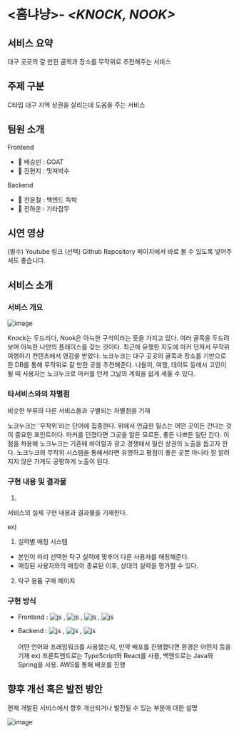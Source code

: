 # <흠냐냥>- _**<KNOCK, NOOK>**_

## 서비스 요약
대구 곳곳의 갈 만한 골목과 장소를 무작위로 추천해주는 서비스

## 주제 구분
C타입 대구 지역 상권을 살리는데 도움을 주는 서비스 

## 팀원 소개

Frontend
- 🍐 배승빈 : GOAT
- 🧯 진현지 : 멋져박수

Backend
- 🚃 전윤철 : 백엔드 독박
- 🔮 전하운 : 기타잡무

## 시연 영상
(필수) Youtube 링크
(선택) Github Repository 페이지에서 바로 볼 수 있도록 넣어주셔도 좋습니다.

## 서비스 소개
### 서비스 개요
![image](https://github.com/user-attachments/assets/e51bb9fc-47e2-4b6c-97e6-ac12fed00529)

 Knock는 두드리다, Nook은 아늑한 구석이라는 뜻을 가지고 있다.
여러 골목을 두드려보며 아늑한 나만의 플레이스를 갖는 것이다.
최근에 유행한 지도에 마커 던져서 무작위 여행하기 컨텐츠에서 영감을 받았다.
노크누크는 대구 곳곳의 골목과 장소를 기반으로 한 DB를 통해 무작위로 갈 만한 곳을 추천해준다.
나들이, 여행, 데이트 등에서 고민이 될 때 사용자는 노크누크로 마커를 던져 그날의 계획을 쉽게 세울 수 있다.

### 타서비스와의 차별점
비슷한 부류의 다른 서비스들과 구별되는 차별점을 기재

노크누크는 '무작위'라는 단어에 집중한다.
위에서 언급한 릴스는 어떤 곳이든 간다는 것이 중요한 포인트이다.
마커를 던졌다면 그곳을 알든 모르든, 좋든 나쁘든 일단 간다.
이 점을 차용해 노크누크는 기존에 바이럴과 광고 경쟁에서 밀린 상권의 노출을 돕고자 한다.
노크누크의 무작위 시스템을 통해서라면
유명하고 평점이 좋은 곳뿐 아니라 잘 알려지지 않은 가게도 공평하게 노출이 된다.

### 구현 내용 및 결과물
1. 

서비스의 실제 구현 내용과 결과물을 기재한다.

ex)
1. 실력별 매칭 시스템
  - 본인이 미리 선택한 탁구 실력에 맞추어 다른 사용자를 매칭해준다.
  - 매칭된 사용자와의 매칭이 종료된 이후, 상대의 실력을 평가할 수 있다.
2. 탁구 용품 구매 페이지

### 구현 방식
- Frontend : 
![js](https://img.shields.io/badge/HTML-239120?style=for-the-badge&logo=html5&logoColor=white) ,
![js](https://img.shields.io/badge/CSS-239120?&style=for-the-badge&logo=css3&logoColor=white) ,
![js](https://img.shields.io/badge/Sass-CC6699?style=for-the-badge&logo=sass&logoColor=white) ,
![js](https://img.shields.io/badge/React-20232A?style=for-the-badge&logo=react&logoColor=61DAFB)

- Backend : 
![js](https://img.shields.io/badge/Java-ED8B00?style=for-the-badge&logo=openjdk&logoColor=white) , 
![js](https://img.shields.io/badge/Spring-6DB33F?style=for-the-badge&logo=spring&logoColor=white) ,
![js](https://img.shields.io/badge/MariaDB-003545?style=for-the-badge&logo=mariadb&logoColor=white)
</br></br>
어떤 언어와 프레임워크를 사용했는지, 만약 배포를 진행했다면 환경은 어떤지 등을 기재
ex) 프론트엔드로는 TypeScript와 React를 사용, 백엔드로는 Java와 Spring을 사용. AWS를 통해 배포를 진행

## 향후 개선 혹은 발전 방안
현재 개발된 서비스에서 향후 개선되거나 발전될 수 있는 부분에 대한 설명

![image](https://github.com/user-attachments/assets/3d02dafc-bc81-44a5-a5bb-cf50405b1dac)
